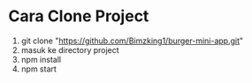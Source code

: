 # Cara Clone Project

1. git clone "https://github.com/Bimzking1/burger-mini-app.git"
2. masuk ke directory project
3. npm install
4. npm start